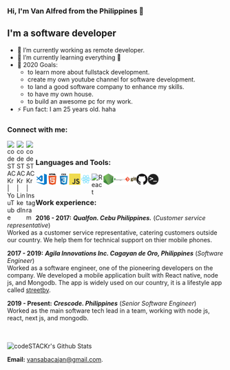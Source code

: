 ### Hi, I'm Van Alfred from the Philippines 👋

## I'm a software developer
- 🔭 I’m currently working as remote developer.
- 🌱 I’m currently learning everything 🤣
- 🥅 2020 Goals: 
   - to learn more about fullstack development.
   - create my own youtube channel for software development.
   - to land a good software company to enhance my skills.
   - to have my own house.
   - to build an awesome pc for my work.
- ⚡ Fun fact: I am 25 years old. haha

### Connect with me:

[<img align="left" alt="codeSTACKr | YouTube" width="22px" src="https://cdn.jsdelivr.net/npm/simple-icons@v3/icons/youtube.svg" />][youtube]
[<img align="left" alt="codeSTACKr | LinkedIn" width="22px" src="https://cdn.jsdelivr.net/npm/simple-icons@v3/icons/linkedin.svg" />][linkedin]
[<img align="left" alt="codeSTACKr | Instagram" width="22px" src="https://cdn.jsdelivr.net/npm/simple-icons@v3/icons/instagram.svg" />][instagram]


<br />

### Languages and Tools:

[<img align="left" alt="Visual Studio Code" width="26px" src="https://raw.githubusercontent.com/github/explore/80688e429a7d4ef2fca1e82350fe8e3517d3494d/topics/visual-studio-code/visual-studio-code.png" />]()
[<img align="left" alt="HTML5" width="26px" src="https://raw.githubusercontent.com/github/explore/80688e429a7d4ef2fca1e82350fe8e3517d3494d/topics/html/html.png" />]()
[<img align="left" alt="CSS3" width="26px" src="https://raw.githubusercontent.com/github/explore/80688e429a7d4ef2fca1e82350fe8e3517d3494d/topics/css/css.png" />]()
[<img align="left" alt="JavaScript" width="26px" src="https://raw.githubusercontent.com/github/explore/80688e429a7d4ef2fca1e82350fe8e3517d3494d/topics/javascript/javascript.png" />]()
[<img align="left" alt="React" width="26px" src="https://raw.githubusercontent.com/github/explore/80688e429a7d4ef2fca1e82350fe8e3517d3494d/topics/react/react.png" />]()
[<img align="left" alt="React" width="26px" src="https://upload.wikimedia.org/wikipedia/commons/thumb/8/8e/Nextjs-logo.svg/800px-Nextjs-logo.svg.png" />]()
[<img align="left" alt="Node.js" width="26px" src="https://raw.githubusercontent.com/github/explore/80688e429a7d4ef2fca1e82350fe8e3517d3494d/topics/nodejs/nodejs.png" />]()
[<img align="left" alt="MongoDB" width="26px" src="https://raw.githubusercontent.com/github/explore/80688e429a7d4ef2fca1e82350fe8e3517d3494d/topics/mongodb/mongodb.png" />]()
[<img align="left" alt="Git" width="26px" src="https://raw.githubusercontent.com/github/explore/80688e429a7d4ef2fca1e82350fe8e3517d3494d/topics/git/git.png" />]()
[<img align="left" alt="GitHub" width="26px" src="https://raw.githubusercontent.com/github/explore/78df643247d429f6cc873026c0622819ad797942/topics/github/github.png" />]()
[<img align="left" alt="HTML5" width="26px" src="https://raw.githubusercontent.com/github/explore/80688e429a7d4ef2fca1e82350fe8e3517d3494d/topics/terminal/terminal.png" />]()

<br />
<br />

### Work experience:
  **2016 - 2017:** ***Qualfon. Cebu Philippines.*** (*Customer service representative*) <br />
  Worked as a customer service representative, catering customers outside our country. We help them for technical support on thier mobile phones.
  <br />

  **2017 - 2019:** ***Agila Innovations Inc. Cagayan de Oro, Philippines*** (*Software Engineer*) <br />
  Worked as a software engineer, one of the pioneering developers on the company. We developed a mobile application built with React native, node js, and Mongodb. The app is widely used on our country, it is a lifestyle app called [streetby](https://streetby.com/).
  <br />

  **2019 - Present:** ***Crescode. Philippines*** (*Senior Software Engineer*) <br />
  Worked as the main software tech lead in a team, working with node js, react, next js, and mongodb.

<br />
<br />

<img align="left" alt="codeSTACKr's Github Stats" src="https://github-readme-stats.vercel.app/api?username=vanskins&show_icons=true&hide_border=true" />

<br />

**Email:** vansabacajan@gmail.com.

[youtube]: https://www.youtube.com/channel/UC-j4L6tVyEukhzfVBO6tEnA?view_as=subscriber
[instagram]: https://www.instagram.com/vanalfredd
[linkedin]: https://www.linkedin.com/in/van-alfred-sabacajan-16041692/